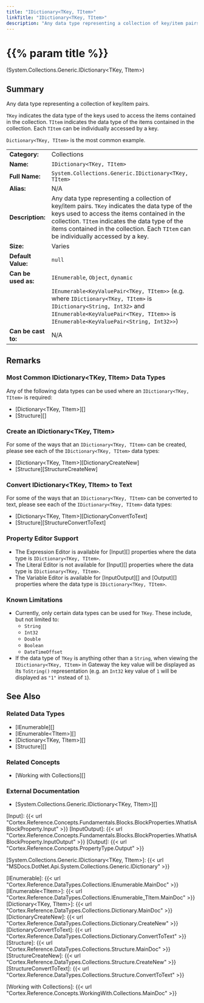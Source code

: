 ```yaml
---
title: "IDictionary<TKey, TItem>"
linkTitle: "IDictionary<TKey, TItem>"
description: "Any data type representing a collection of key/item pairs. `TKey` indicates the data type of the keys used to access the items contained in the collection. `TItem` indicates the data type of the items contained in the collection. Each `TItem` can be individually accessed by a key. `Dictionary<TKey, TItem>` is the most common example."
---
```


# {{% param title %}}

<p class="namespace">(System.Collections.Generic.IDictionary&lt;TKey, TItem&gt;)</p>

## Summary

Any data type representing a collection of key/item pairs.

`TKey` indicates the data type of the keys used to access the items contained in the collection. `TItem` indicates the data type of the items contained in the collection. Each `TItem` can be individually accessed by a key.

`Dictionary<TKey, TItem>` is the most common example.

| | |
|-|-|
| **Category:**          | Collections                                                   |
| **Name:**              | `IDictionary<TKey, TItem>`                                    |
| **Full Name:**         | `System.Collections.Generic.IDictionary<TKey, TItem>`         |
| **Alias:**             | N/A                                                           |
| **Description:**       | Any data type representing a collection of key/item pairs. `TKey` indicates the data type of the keys used to access the items contained in the collection. `TItem` indicates the data type of the items contained in the collection. Each `TItem` can be individually accessed by a key.                                                                                     |
| **Size:**              | Varies                                                        |
| **Default Value:**     | `null`                                                        |
| **Can be used as:**    | `IEnumerable`, `Object`, `dynamic`                            |
|                        | `IEnumerable<KeyValuePair<TKey, TItem>>` (e.g. where `IDictionary<TKey, TItem>` is `IDictionary<String, Int32>` and `IEnumerable<KeyValuePair<TKey, TItem>>` is `IEnumerable<KeyValuePair<String, Int32>>`) |
| **Can be cast to:**    | N/A |

## Remarks

### Most Common IDictionary&lt;TKey, TItem&gt; Data Types

Any of the following data types can be used where an `IDictionary<TKey, TItem>` is required:

* [Dictionary&lt;TKey, TItem&gt;][]
* [Structure][]

### Create an IDictionary&lt;TKey, TItem&gt;

For some of the ways that an `IDictionary<TKey, TItem>` can be created, please see each of the `IDictionary<TKey, TItem>` data types:

* [Dictionary&lt;TKey, TItem&gt;][DictionaryCreateNew]
* [Structure][StructureCreateNew]

### Convert IDictionary&lt;TKey, TItem&gt; to Text

For some of the ways that an `IDictionary<TKey, TItem>` can be converted to text, please see each of the `IDictionary<TKey, TItem>` data types:

* [Dictionary&lt;TKey, TItem&gt;][DictionaryConvertToText]
* [Structure][StructureConvertToText]

### Property Editor Support

* The Expression Editor is available for [Input][] properties where the data type is `IDictionary<TKey, TItem>`.
* The Literal Editor is not available for [Input][] properties where the data type is `IDictionary<TKey, TItem>`.
* The Variable Editor is available for [InputOutput][] and [Output][] properties where the data type is `IDictionary<TKey, TItem>`.

### Known Limitations

* Currently, only certain data types can be used for `TKey`. These include, but not limited to:
  * `String`
  * `Int32`
  * `Double`
  * `Boolean`
  * `DateTimeOffset`
* If the data type of `TKey` is anything other than a `String`, when viewing the `IDictionary<TKey, TItem>` in Gateway the key value will be displayed as its `ToString()` representation (e.g. an `Int32` key value of `1` will be displayed as `"1"` instead of `1`).

## See Also

### Related Data Types

* [IEnumerable][]
* [IEnumerable&lt;TItem&gt;][]
* [Dictionary&lt;TKey, TItem&gt;][]
* [Structure][]

### Related Concepts

* [Working with Collections][]

### External Documentation

* [System.Collections.Generic.IDictionary&lt;TKey, TItem&gt;][]

[Input]: {{< url "Cortex.Reference.Concepts.Fundamentals.Blocks.BlockProperties.WhatIsABlockProperty.Input" >}}
[InputOutput]: {{< url "Cortex.Reference.Concepts.Fundamentals.Blocks.BlockProperties.WhatIsABlockProperty.InputOutput" >}}
[Output]: {{< url "Cortex.Reference.Concepts.PropertyType.Output" >}}

[System.Collections.Generic.IDictionary&lt;TKey, TItem&gt;]: {{< url "MSDocs.DotNet.Api.System.Collections.Generic.IDictionary" >}}

[IEnumerable]: {{< url "Cortex.Reference.DataTypes.Collections.IEnumerable.MainDoc" >}}
[IEnumerable&lt;TItem&gt;]: {{< url "Cortex.Reference.DataTypes.Collections.IEnumerable_TItem.MainDoc" >}}
[Dictionary&lt;TKey, TItem&gt;]: {{< url "Cortex.Reference.DataTypes.Collections.Dictionary.MainDoc" >}}
[DictionaryCreateNew]: {{< url "Cortex.Reference.DataTypes.Collections.Dictionary.CreateNew" >}}
[DictionaryConvertToText]: {{< url "Cortex.Reference.DataTypes.Collections.Dictionary.ConvertToText" >}}
[Structure]: {{< url "Cortex.Reference.DataTypes.Collections.Structure.MainDoc" >}}
[StructureCreateNew]: {{< url "Cortex.Reference.DataTypes.Collections.Structure.CreateNew" >}}
[StructureConvertToText]: {{< url "Cortex.Reference.DataTypes.Collections.Structure.ConvertToText" >}}

[Working with Collections]: {{< url "Cortex.Reference.Concepts.WorkingWith.Collections.MainDoc" >}}
